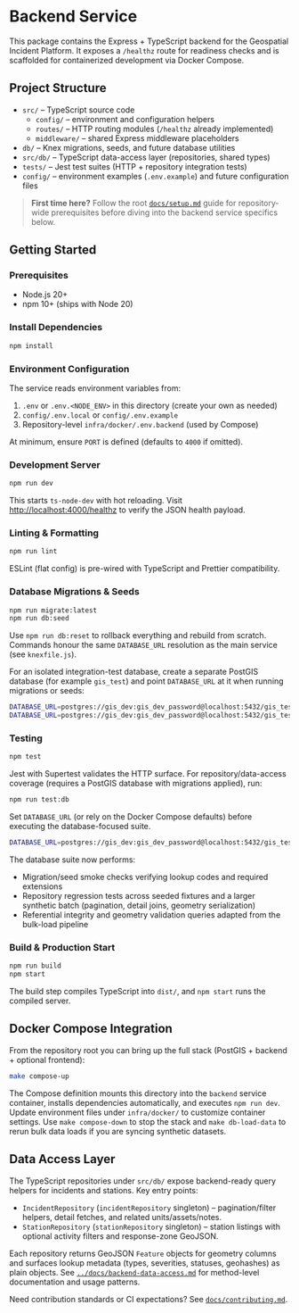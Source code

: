 # Backend Service

This package contains the Express + TypeScript backend for the Geospatial Incident Platform. It exposes a `/healthz` route for readiness checks and is scaffolded for containerized development via Docker Compose.

## Project Structure

- `src/` – TypeScript source code
  - `config/` – environment and configuration helpers
  - `routes/` – HTTP routing modules (`/healthz` already implemented)
  - `middleware/` – shared Express middleware placeholders
- `db/` – Knex migrations, seeds, and future database utilities
- `src/db/` – TypeScript data-access layer (repositories, shared types)
- `tests/` – Jest test suites (HTTP + repository integration tests)
- `config/` – environment examples (`.env.example`) and future configuration files

> **First time here?** Follow the root [`docs/setup.md`](../docs/setup.md) guide for repository-wide prerequisites before diving into the backend service specifics below.

## Getting Started

### Prerequisites

- Node.js 20+
- npm 10+ (ships with Node 20)

### Install Dependencies

```bash
npm install
```

### Environment Configuration

The service reads environment variables from:

1. `.env` or `.env.<NODE_ENV>` in this directory (create your own as needed)
2. `config/.env.local` or `config/.env.example`
3. Repository-level `infra/docker/.env.backend` (used by Compose)

At minimum, ensure `PORT` is defined (defaults to `4000` if omitted).

### Development Server

```bash
npm run dev
```

This starts `ts-node-dev` with hot reloading. Visit [http://localhost:4000/healthz](http://localhost:4000/healthz) to verify the JSON health payload.

### Linting & Formatting

```bash
npm run lint
```

ESLint (flat config) is pre-wired with TypeScript and Prettier compatibility.

### Database Migrations & Seeds

```bash
npm run migrate:latest
npm run db:seed
```

Use `npm run db:reset` to rollback everything and rebuild from scratch. Commands honour the same `DATABASE_URL` resolution as the main service (see `knexfile.js`).

For an isolated integration-test database, create a separate PostGIS database (for example `gis_test`) and point `DATABASE_URL` at it when running migrations or seeds:

```bash
DATABASE_URL=postgres://gis_dev:gis_dev_password@localhost:5432/gis_test npm run migrate:latest
DATABASE_URL=postgres://gis_dev:gis_dev_password@localhost:5432/gis_test npm run db:seed
```

### Testing

```bash
npm test
```

Jest with Supertest validates the HTTP surface. For repository/data-access coverage (requires a PostGIS database with migrations applied), run:

```bash
npm run test:db
```

Set `DATABASE_URL` (or rely on the Docker Compose defaults) before executing the database-focused suite.

```bash
DATABASE_URL=postgres://gis_dev:gis_dev_password@localhost:5432/gis_test npm run test:db
```

The database suite now performs:

- Migration/seed smoke checks verifying lookup codes and required extensions
- Repository regression tests across seeded fixtures and a larger synthetic batch (pagination, detail joins, geometry serialization)
- Referential integrity and geometry validation queries adapted from the bulk-load pipeline

### Build & Production Start

```bash
npm run build
npm start
```

The build step compiles TypeScript into `dist/`, and `npm start` runs the compiled server.

## Docker Compose Integration

From the repository root you can bring up the full stack (PostGIS + backend + optional frontend):

```bash
make compose-up
```

The Compose definition mounts this directory into the `backend` service container, installs dependencies automatically, and executes `npm run dev`. Update environment files under `infra/docker/` to customize container settings. Use `make compose-down` to stop the stack and `make db-load-data` to rerun bulk data loads if you are syncing synthetic datasets.

## Data Access Layer

The TypeScript repositories under `src/db/` expose backend-ready query helpers for incidents and stations. Key entry points:

- `IncidentRepository` (`incidentRepository` singleton) – pagination/filter helpers, detail fetches, and related units/assets/notes.
- `StationRepository` (`stationRepository` singleton) – station listings with optional activity filters and response-zone GeoJSON.

Each repository returns GeoJSON `Feature` objects for geometry columns and surfaces lookup metadata (types, severities, statuses, geohashes) as plain objects. See [`../docs/backend-data-access.md`](../docs/backend-data-access.md) for method-level documentation and usage patterns.

Need contribution standards or CI expectations? See [`docs/contributing.md`](../docs/contributing.md).
